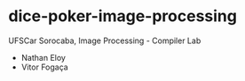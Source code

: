 # dice-poker-image-processing
UFSCar Sorocaba, Image Processing - Compiler Lab

- Nathan Eloy
- Vitor Fogaça
